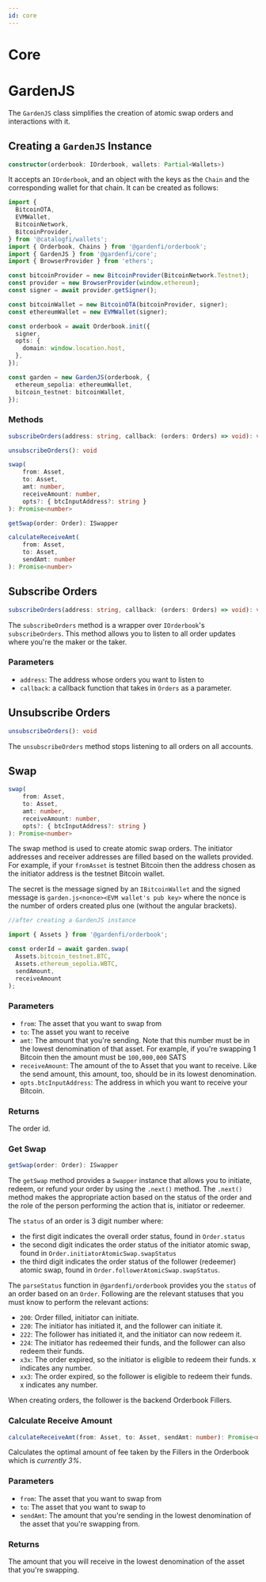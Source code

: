 ```yaml
---
id: core
---
```


# Core

# GardenJS

The `GardenJS` class simplifies the creation of atomic swap orders and interactions with it.

## Creating a `GardenJS` Instance

```ts
constructor(orderbook: IOrderbook, wallets: Partial<Wallets>)
```

It accepts an `IOrderbook`, and an object with the keys as the `Chain` and the corresponding wallet for that chain. It can be created as follows:

```ts
import {
  BitcoinOTA,
  EVMWallet,
  BitcoinNetwork,
  BitcoinProvider,
} from '@catalogfi/wallets';
import { Orderbook, Chains } from '@gardenfi/orderbook';
import { GardenJS } from '@gardenfi/core';
import { BrowserProvider } from 'ethers';

const bitcoinProvider = new BitcoinProvider(BitcoinNetwork.Testnet);
const provider = new BrowserProvider(window.ethereum);
const signer = await provider.getSigner();

const bitcoinWallet = new BitcoinOTA(bitcoinProvider, signer);
const ethereumWallet = new EVMWallet(signer);

const orderbook = await Orderbook.init({
  signer,
  opts: {
    domain: window.location.host,
  },
});

const garden = new GardenJS(orderbook, {
  ethereum_sepolia: ethereumWallet,
  bitcoin_testnet: bitcoinWallet,
});
```

### Methods

```ts
subscribeOrders(address: string, callback: (orders: Orders) => void): void

unsubscribeOrders(): void

swap(
	from: Asset,
	to: Asset,
	amt: number,
	receiveAmount: number,
	opts?: { btcInputAddress?: string }
): Promise<number>

getSwap(order: Order): ISwapper

calculateReceiveAmt(
	from: Asset,
	to: Asset,
	sendAmt: number
): Promise<number>
```

## Subscribe Orders

```ts
subscribeOrders(address: string, callback: (orders: Orders) => void): void
```

The `subscribeOrders` method is a wrapper over `IOrderbook`'s `subscribeOrders`. This method allows you to listen to all order updates where you're the maker or the taker.

### Parameters

- `address`: The address whose orders you want to listen to
- `callback`: a callback function that takes in `Orders` as a parameter.

## Unsubscribe Orders

```ts
unsubscribeOrders(): void
```

The `unsubscribeOrders` method stops listening to all orders on all accounts.

## Swap

```ts
swap(
    from: Asset,
    to: Asset,
    amt: number,
    receiveAmount: number,
    opts?: { btcInputAddress?: string }
): Promise<number>
```

The swap method is used to create atomic swap orders. The initiator addresses and receiver addresses are filled based on the wallets provided. For example, if your `fromAsset` is testnet Bitcoin then the address chosen as the initiator address is the testnet Bitcoin wallet.

The secret is the message signed by an `IBitcoinWallet` and the signed message is `garden.js<nonce><EVM wallet's pub key>` where the nonce is the number of orders created plus one (without the angular brackets).

```ts
//after creating a GardenJS instance

import { Assets } from '@gardenfi/orderbook';

const orderId = await garden.swap(
  Assets.bitcoin_testnet.BTC,
  Assets.ethereum_sepolia.WBTC,
  sendAmount,
  receiveAmount
);
```

### Parameters

- `from`: The asset that you want to swap from
- `to`: The asset you want to receive
- `amt`: The amount that you're sending. Note that this number must be in the lowest denomination of that asset. For example, if you're swapping 1 Bitcoin then the amount must be `100,000,000` SATS
- `receiveAmount`: The amount of the to Asset that you want to receive. Like the send amount, this amount, too, should be in its lowest denomination.
- `opts.btcInputAddress`: The address in which you want to receive your Bitcoin.

### Returns

The order id.

### Get Swap

```ts
getSwap(order: Order): ISwapper
```

The `getSwap` method provides a `Swapper` instance that allows you to initiate, redeem, or refund your order by using the `.next()` method. The `.next()` method makes the appropriate action based on the status of the order and the role of the person performing the action that is, initiator or redeemer.

The `status` of an order is 3 digit number where:

- the first digit indicates the overall order status, found in `Order.status`
- the second digit indicates the order status of the initiator atomic swap, found in `Order.initiatorAtomicSwap.swapStatus`
- the third digit indicates the order status of the follower (redeemer) atomic swap, found in `Order.followerAtomicSwap.swapStatus`.

The `parseStatus` function in `@gardenfi/orderbook` provides you the `status` of an order based on an `Order`. Following are the relevant statuses that you must know to perform the relevant actions:

- `200`: Order filled, initiator can initiate.
- `220`: The initiator has initiated it, and the follower can initiate it.
- `222`: The follower has initiated it, and the initiator can now redeem it.
- `224`: The initiator has redeemed their funds, and the follower can also redeem their funds.
- `x3x`: The order expired, so the initiator is eligible to redeem their funds. x indicates any number.
- `xx3`: The order expired, so the follower is eligible to redeem their funds. x indicates any number.

When creating orders, the follower is the backend Orderbook Fillers.

### Calculate Receive Amount

```ts
calculateReceiveAmt(from: Asset, to: Asset, sendAmt: number): Promise<number>
```

Calculates the optimal amount of fee taken by the Fillers in the Orderbook which is _currently 3%_.

### Parameters

- `from`: The asset that you want to swap from
- `to`: The asset that you want to swap to
- `sendAmt`: The amount that you're sending in the lowest denomination of the asset that you're swapping from.

### Returns

The amount that you will receive in the lowest denomination of the asset that you're swapping.
